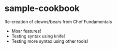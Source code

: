 # sample-cookbook

Re-creation of clowns/bears from Chef Fundamentals
- Moar features!
- Testing syntax using knife!
- Testing more syntax using other tools!

